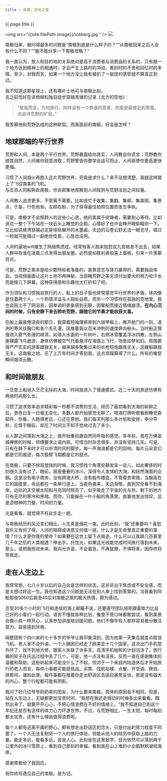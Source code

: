 ```yaml
---
title : 南极，空地之美
---
```


 {{ page.title }} 

&lt;img src="{{site.filePath.image}}/iceberg.jpg " /&gt;
<img src="{{site.filePath.image}}/iceberg.jpg" />

南极归来，被问得最多的问题是“南极到底是什么样子的？”“从南极回来之后人会有什么不同？”“能不能分享一下南极攻略？”  

我一直认为，旅人和目的地的关系绝对是高于消费者与消费品的关系的，只有跟一个地方达到精神上的相通时，才会产生上路时的冲动、离别时的不舍和回忆时的多情。至少，对我而言，如果一个地方没让我有被扒了一层皮的感受就不算真正到过。  

我不知道这颗星球上，还有哪片土地可与南极比拟。  
去之前恰好在读杨柳松独自徒步穿越羌塘的记录《北方的空地》：
  
> “就我而言，为何旅行，同样没有一个靠谱的答案，热爱是最接近的答案，去追寻荒野的旷寂。”  

我羡慕他和荒野达成的这种默契。而我面前的南极，将会是怎样？  

## 地球那端的平行世界  
荒野和人间，本是两个平行世界。荒野暴露给你真实，人间教会你谎言；荒野教你顺其自然，人间催你锐意进取；荒野警告你要学会适可而止，人间驱使你更高更快更强。
   
习惯了人间烟火再跑入这片荒野世界，究竟是求什么？来不及想清楚，我就这样踏上了飞往南美的飞机。   
与五百人同船奔赴南极，你会密集地观察到人间规则与荒野法则之间较量。 

人间教人追求更多，不管需不需要。比如说忙于收集，集戳、集邮、集美照、集景点，于是，行色匆匆，左顾右盼，为了获得最佳拍照位置而发生争执。  

可是，南极才不会照顾人的这些小心思，她的美属于安静者，需要耐心等待。比如说花一整个下午站在一块石头上睡觉的企鹅，心情好了也许会睁开眼偷瞄你一下。又比如说峡湾穿越必定是徐徐展开的水墨画，天边的云卷云舒无法一眼览尽，错过一秒就可能错过一副绝世佳景，心急也没用。  

人间的遍地wifi催生了网络焦虑症。经常有客人跑来抱怨说九宫格发不出去，如果人群中有谁在凌晨三点发得出朋友圈，必然是如胜利者般喜上眉梢，引来一片羡慕目光。
  
可是，荒野之美本是给少数特权者准备的，是靠意志与体力赢得的，需要独自体会。当视频画面让这片土地不再神秘，当目睹荒野之美无须付出更大的努力和汗水而是按几下屏幕，这种获得感和乐趣也大打折扣了吧。
  
作为领队和习惯独自旅行的人，船上的日子我也常常感觉平行世界的矛盾，体内像是住着两个人，一个热情洋溢与人相处自若，而另一个习惯待在孤独的空地里。我也会因上不了网沮丧，因单调的景象感到无聊，因晕船而接近情绪崩溃。**在内心沉闷的时候，只有安静下来去聆听荒野，跟随它的节奏才能收获大喜。**  

在船上最疲倦沮丧的那日，我穿着短袖薄裤奔到六层甲板上，推开舱门的一刻，凌冽的寒风往胸口和各个毛孔灌。风推着我以百米冲刺的速度奔向船头。当时船正慢慢进入雾气弥漫的峡湾，如落入水面的一片树叶。右侧冰雪覆盖浮冰四散，左侧山崖裸露飞鸟遨游，身体仿佛被空气托着悬浮在海面上飞行，场景如梦如幻。周围裹得严严实实的游客跟我无关，越来越多聚集过来的长枪短炮跟我无关，这艘船跟我无关。这南极之地，花了上万年时间才等到我，这点烦躁算得了什么。所有的难受瞬间烟消云散。  

## 和时间做朋友   
一旦登上船进入茫茫无际的大海，时间就进入了慢速模式。近二十天的旅途仿佛有两倍时间那么长。    

习惯了追求效率追求精彩每一秒都不浪费的生活，经历了最初看到大海的新鲜之后，景色日复一日毫无变化，多数人都开始感觉无聊了。喝酒打牌听歌看剧睡觉查邮件，你看，人跑得老远，心还在原地。我们每天列那么多计划和安排，争分夺秒，忘情于眼前，却忘了时间又不知不觉地过去了多少。    

从人群之间落到大海之上，我开始重拾跟自然同呼吸的感觉。多年前，我在万佛圣城禅修的时候，师傅要求止语内观。可惜当时杂念很多，并没有坚持几天。可是，只有在静下来时才可以听清时间的脚步。每一声海浪都是它的回响，每片云朵变幻都是它的痕迹，每次振臂飞翔都是它的鼓点。  

在南极，只要不排班登陆的时候，我习惯找个角落安静发呆一会儿，如此奢侈的时刻很久没有过了。眼前，层层叠叠的冰川，深得令人发怵的大海，和跃然海面的企鹅。这里没有电子商务，没有跨海大桥，没有股市楼盘。不管尊贵卑贱，当飘摇在它的国度里，命运都在一条单行道上。当夜色袭来，天边渐暗，直到完全看不到海岸。远处的天空被太阳和月亮同时照亮了，似乎吸走了宇宙的光与热，剩下的地方只有无尽的寒冷和黑暗。而你，只能躲在一叶小船的角落里，由衷地发出惊叹，这是造物神的力量，时间的力量。 
 
光是看看，就觉得不枉此生走一趟。
  
与南极经历的风云变幻相比，人生真是烟花一束。此时此刻，“我”还重要吗？喜怒哀乐又有何了得，人间的阻碍或诱惑又何值一提。什么才是生命里真正重要的事情？什么才是你我的使命？如果要在这世上留下点痕迹，什么可以让我跟几百甚至几千年之后的人类相遇？伸出手，托住光，如果这光线能完成时间旅行落到未来，那么，请把我照进未来。我向光许诺，不会着急，不再犹豫，不惧将来，因你终将带我走。  

## 走在人生边上  

我常常想，七八十岁以后的自己会是怎样的状态。这并非出于焦虑或不安全感，而是太想过好这一生。我也知道这个问题是无法在别人身上找到答案的。当我看到同船那些5060后甚至40后对南极之旅的极大热情，颇为感动。  

忍受30多个小时的飞行和连续的海上颠簸不说，还要遵守团队规矩跟着体力比自己好的小辈们一起行动。语言不懂就各种比划，餐食不管口味都敢尝试，看到美景会像小孩一样开心，认真参加讲座培训提问题。他们不像年轻人那样容易被分散注意力，容易感到厌倦。 
 
隔壁团有个四川来的七十多岁的爷爷让我印象深刻，因为他第一天集合就差点耽误飞机。老人家不会外语，一个人跟团已经走了欧美亚十几个国家。这次出门手机意外坏了，找不到地方修，跟家人失联了许多天，高清手机拍照的计划泡汤了，旅行箱的轮子在托运过程中丢了几个。可是，他一点没有沮丧，反而一直在感谢集体的温暖和帮助。这些听起来可能没什么了不起，但对于一个来自内陆退休后才开始旅行的老人而言，每件小事都可能是挑战。买票、找航站楼、点餐、开空调、换钱、拼房间，诸如此类。每件事都在推着你走出舒适区去适应甚至妥协。若是没有强大的内心，整个行程都可能有阴影。  

我问了好几位爷爷奶奶辈的团友，为什么要来南极。具体的原因各不相同，但是，站在人生边上，无疑都更加宝贵时间，“我想在我还走得动的时候多出来看看。既然出来了，就要开开心心，不把心情浪费在不好的情绪上。“我不知道自己到这个年纪还是否有这样的体力心力环游世界，不过，与荒野相比，一生太短，每时每刻都太宝贵，还有什么理由值得浪费呢。  

每个人都有逃离平庸的野心，都有想走出舒适区的念头，只是付出的努力程度不同罢了。一个人无法复制另一个人的旅行体验，但能从他人的经历中获取上路的力量。能走多远，能看多远，皆是人心。此刻坐在这里敲字，目光依然可以落到两千公里外的冰川雪原上，看到自己那刻的幸福，看到我在山上堆的小企鹅默默凝视海岸。  

感谢南极给了我回应。  

祝你终将遇见自己的南极。是为记。  




